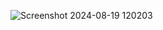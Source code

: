 ![Screenshot 2024-08-19 120203](https://github.com/user-attachments/assets/1c26ab8d-4c33-4f5a-ac66-6739a78f4653)
